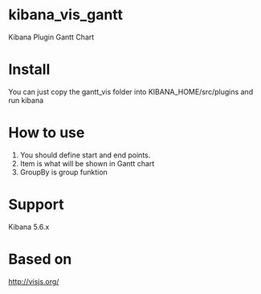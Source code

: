 # kibana_vis_gantt
Kibana Plugin Gantt Chart

# Install
You can just copy the gantt_vis folder into KIBANA_HOME/src/plugins and run kibana

# How to use
1. You should define start and end points.
2. Item is what will be shown in Gantt chart
3. GroupBy is group funktion

# Support
Kibana 5.6.x

# Based on
http://visjs.org/


